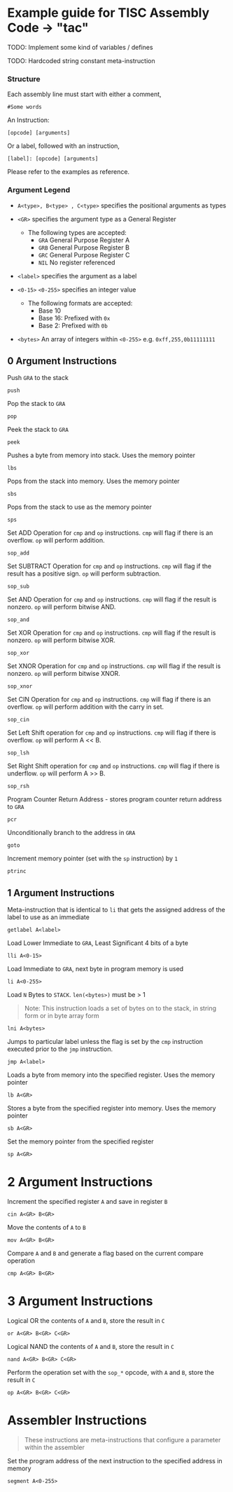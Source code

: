 # Example guide for TISC Assembly Code -> "tac"

TODO: Implement some kind of variables / defines

TODO: Hardcoded string constant meta-instruction

### Structure

Each assembly line must start with either a comment, 

	#Some words

An Instruction:

	[opcode] [arguments]

Or a label, followed with an instruction,

	[label]: [opcode] [arguments]

Please refer to the examples as reference.

### Argument Legend

 * `A<type>, B<type> , C<type>` specifies the positional arguments as types

 * `<GR>` specifies the argument type as a General Register
 	* The following types are accepted:
 		* `GRA` General Purpose Register A
 		* `GRB` General Purpose Register B
 		* `GRC` General Purpose Register C
 		* `NIL` No register referenced

 * `<label>` specifies the argument as a label

 * `<0-15>` `<0-255>` specifies an integer value
 	* The following formats are accepted:
 		* Base 10
 		* Base 16: Prefixed with `0x`
 		* Base 2: Prefixed with `0b`

 * `<bytes>` An array of integers within `<0-255>` e.g. `0xff,255,0b11111111`

## 0 Argument Instructions

Push `GRA` to the stack

	push

Pop the stack to `GRA`

	pop

Peek the stack to `GRA`

	peek

Pushes a byte from memory into stack. Uses the memory pointer

	lbs

Pops from the stack into memory. Uses the memory pointer

	sbs

Pops from the stack to use as the memory pointer

	sps

Set ADD Operation for `cmp` and `op` instructions. `cmp` will flag if there is 
an overflow. `op` will perform addition.

	sop_add

Set SUBTRACT Operation for `cmp` and `op` instructions. `cmp` will flag if the 
result has a positive sign. `op` will perform subtraction.

	sop_sub

Set AND Operation for `cmp` and `op` instructions. `cmp` will flag if the result
is nonzero. `op` will perform bitwise AND.

	sop_and

Set XOR Operation for `cmp` and `op` instructions. `cmp` will flag if the result
is nonzero. `op` will perform bitwise XOR.

	sop_xor

Set XNOR Operation for `cmp` and `op` instructions. `cmp` will flag if the 
result is nonzero. `op` will perform bitwise XNOR.

	sop_xnor

Set CIN Operation for `cmp` and `op` instructions. `cmp` will flag if there is
an overflow. `op` will perform addition with the carry in set.

	sop_cin

Set Left Shift operation for `cmp` and `op` instructions. `cmp` will flag if
there is overflow. `op` will perform A << B.

	sop_lsh

Set Right Shift operation for `cmp` and `op` instructions. `cmp` will flag if
there is underflow. `op` will perform A >> B.

	sop_rsh

Program Counter Return Address - stores program counter return address to `GRA`

	pcr

Unconditionally branch to the address in `GRA`

	goto

Increment memory pointer (set with the `sp` instruction) by `1`

	ptrinc

## 1 Argument Instructions

Meta-instruction that is identical to `li` that gets the assigned address of
the label to use as an immediate

	getlabel A<label>

Load Lower Immediate to `GRA`, Least Significant 4 bits of a byte

	lli A<0-15>

Load Immediate to `GRA`, next byte in program memory is used

	li A<0-255>

Load `N` Bytes to `STACK`. `len(<bytes>)` must be > 1
> Note: This instruction loads a set of bytes on to the stack, in string form
or in byte array form

	lni A<bytes>

Jumps to particular label unless the flag is set by the `cmp` instruction
executed prior to the `jmp` instruction. 

	jmp A<label>

Loads a byte from memory into the specified register. Uses the memory pointer

	lb A<GR>

Stores a byte from the specified register into memory. Uses the memory pointer

	sb A<GR>

Set the memory pointer from the specified register

	sp A<GR>

# 2 Argument Instructions

Increment the specified register `A` and save in register `B` 

	cin A<GR> B<GR>

Move the contents of `A` to `B`

	mov A<GR> B<GR>

Compare `A` and `B` and generate a flag based on the current compare operation

	cmp A<GR> B<GR>

# 3 Argument Instructions

Logical OR the contents of `A` and `B`, store the result in `C`

	or A<GR> B<GR> C<GR>

Logical NAND the contents of `A` and `B`, store the result in `C`

	nand A<GR> B<GR> C<GR>

Perform the operation set with the `sop_*` opcode, with `A` and `B`, store the result in `C`

	op A<GR> B<GR> C<GR>

# Assembler Instructions

> These instructions are meta-instructions that configure a parameter within the
assembler

Set the program address of the next instruction to the specified address in memory

	segment A<0-255>
